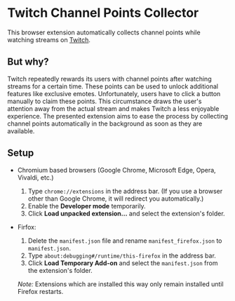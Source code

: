 # Twitch Channel Points Collector
This browser extension automatically collects channel points while watching streams on [Twitch](https://www.twitch.tv).

## But why?
Twitch repeatedly rewards its users with channel points after watching streams for a certain time. These points can be used to unlock additional features like exclusive emotes. Unfortunately, users have to click a button manually to claim these points. This circumstance draws the user's attention away from the actual stream and makes Twitch a less enjoyable experience. The presented extension aims to ease the process by collecting channel points automatically in the background as soon as they are available.

## Setup
* Chromium based browsers (Google Chrome, Microsoft Edge, Opera, Vivaldi, etc.)
    1. Type `chrome://extensions` in the address bar. (If you use a browser other than Google Chrome, it will redirect you automatically.) 
    2. Enable the __Developer mode__ temporarily.
    3. Click __Load unpacked extension...__ and select the extension's folder.

* Firfox:
    1. Delete the `manifest.json` file and rename `manifest_firefox.json` to `manifest.json`.
    2. Type `about:debugging#/runtime/this-firefox` in the address bar.
    3. Click __Load Temporary Add-on__ and select the `manifest.json` from the extension's folder.

    _Note:_ Extensions which are installed this way only remain installed until Firefox restarts.  